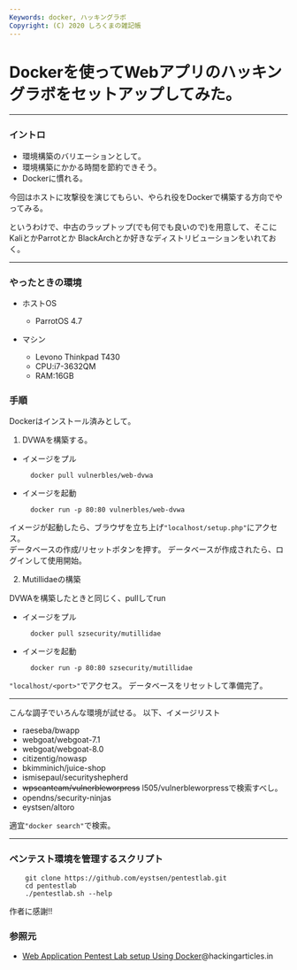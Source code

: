 ```yaml
---
Keywords: docker, ハッキングラボ
Copyright: (C) 2020 しろくまの雑記帳
---
```


# Dockerを使ってWebアプリのハッキングラボをセットアップしてみた。

---

### イントロ

* 環境構築のバリエーションとして。
* 環境構築にかかる時間を節約できそう。
* Dockerに慣れる。
  

今回はホストに攻撃役を演じてもらい、やられ役をDockerで構築する方向でやってみる。

というわけで、中古のラップトップ(でも何でも良いので)を用意して、そこにKaliとかParrotとか
BlackArchとか好きなディストリビューションをいれておく。



---

### やったときの環境

* ホストOS
    * ParrotOS 4.7

* マシン
    * Levono Thinkpad T430
    * CPU:i7-3632QM
    * RAM:16GB

### 手順

Dockerはインストール済みとして。

1. DVWAを構築する。

* イメージをプル

        docker pull vulnerbles/web-dvwa

* イメージを起動

        docker run -p 80:80 vulnerbles/web-dvwa

イメージが起動したら、ブラウザを立ち上げ`"localhost/setup.php"`にアクセス。  
データベースの作成/リセットボタンを押す。
データベースが作成されたら、ログインして使用開始。

2. Mutillidaeの構築

DVWAを構築したときと同じく、pullしてrun

* イメージをプル

        docker pull szsecurity/mutillidae

* イメージを起動

        docker run -p 80:80 szsecurity/mutillidae

`"localhost/<port>"`でアクセス。
データベースをリセットして準備完了。

---

こんな調子でいろんな環境が試せる。
以下、イメージリスト

* raeseba/bwapp
* webgoat/webgoat-7.1
* webgoat/webgoat-8.0
* citizentig/nowasp
* bkimminich/juice-shop
* ismisepaul/securityshepherd
* ~~wpscanteam/vulnerbleworpress~~
  l505/vulnerbleworpressで検索すべし。
* opendns/security-ninjas
* eystsen/altoro

適宜`"docker search"`で検索。

---

### ペンテスト環境を管理するスクリプト

```
    git clone https://github.com/eystsen/pentestlab.git
    cd pentestlab
    ./pentestlab.sh --help

```
作者に感謝!!

### 参照元

* [Web Application Pentest Lab setup Using Docker](https://www.hackingarticles.in/web-application-pentest-lab-setup-using-docker/)@hackingarticles.in
